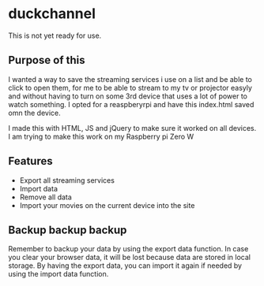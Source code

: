 # duckchannel
This is not yet ready for use.

## Purpose of this
I wanted a way to save the streaming services i use on a list and be able to click to open them, for me to be able to stream to my tv or projector easyly and without having to turn on some 3rd device that uses a lot of power to watch something. I opted for a reaspberyrpi and have this index.html saved omn the device.

I made this with HTML, JS and jQuery to make sure it worked on all devices. I am trying to make this work on my Raspberry pi Zero W
## Features
* Export all streaming services
* Import data
* Remove all data
* Import your movies on the current device into the site


## Backup backup backup
Remember to backup your data by using the export data function. In case you clear your browser data, it will be lost because data are stored in local storage.
By having the export data, you can import it again if needed by using the import data function.
